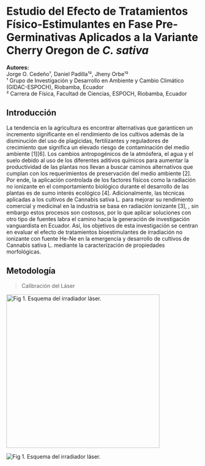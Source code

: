 # Estudio del Efecto de Tratamientos Físico-Estimulantes en Fase Pre-Germinativas Aplicados a la Variante Cherry Oregon de *C. sativa*

**Autores:**  
Jorge O. Cedeño¹, Daniel Padilla¹², Jheny Orbe¹²  
¹ Grupo de Investigación y Desarrollo en Ambiente y Cambio Climático (GIDAC-ESPOCH), Riobamba, Ecuador  
² Carrera de Física, Facultad de Ciencias, ESPOCH, Riobamba, Ecuador  

## Introducción

La tendencia en la agricultura es encontrar alternativas que garanticen un incremento significante en el rendimiento de los cultivos además de la disminución del uso de plagicidas,
fertilizantes y reguladores de crecimiento que significa un elevado riesgo de contaminación del medio ambiente [1][6]. Los cambios antropogénicos de la atmósfera, el agua y el suelo 
debido al uso de los diferentes aditivos químicos para aumentar la productividad de las plantas nos llevan a buscar caminos alternativos que cumplan con los requerimientos de preservación 
del medio ambiente [2].  Por ende, la aplicación controlada de los factores físicos como la radiación no ionizante en el comportamiento biológico durante el desarrollo de las plantas es de
sumo interés ecológico [4]. Adicionalmente, las técnicas aplicadas a los cultivos de Cannabis sativa L. para mejorar su rendimiento comercial y medicinal en la industria se basa en radiación
ionizante [3], , sin embargo estos procesos son costosos, por lo que aplicar soluciones con otro tipo de fuentes labra el camino hacia la generación de investigación vanguardista en Ecuador.
Así, los objetivos de esta investigación se centran en evaluar el efecto de tratamientos bioestimulantes de irradiación no ionizante con fuente He-Ne en la emergencia y desarrollo de cultivos 
de Cannabis sativa L. mediante la caracterización de propiedades morfológicas.

## Metodología 

> Calibración del Láser

<img src="Imagen1s.png" alt="Fig 1. Esquema del irradiador láser." width="400">

![Fig 1. Esquema del irradiador láser.](Imagen1s.png)

